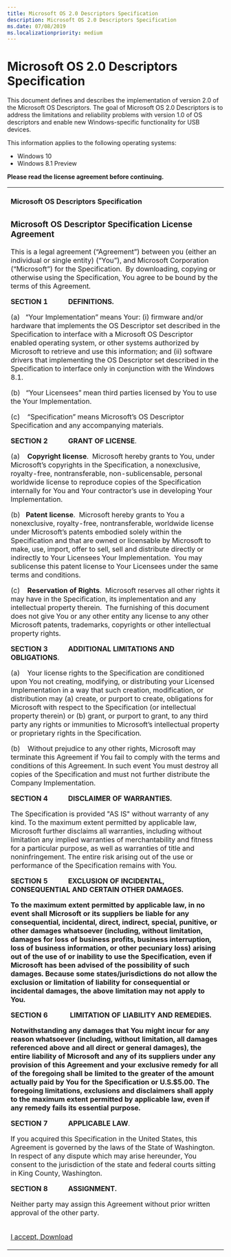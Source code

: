 ```yaml
---
title: Microsoft OS 2.0 Descriptors Specification
description: Microsoft OS 2.0 Descriptors Specification
ms.date: 07/08/2019
ms.localizationpriority: medium
---
```


# Microsoft OS 2.0 Descriptors Specification

This document defines and describes the implementation of version 2.0 of the Microsoft OS Descriptors. The goal of Microsoft OS 2.0 Descriptors is to address the limitations and reliability problems with version 1.0 of OS descriptors and enable new Windows-specific functionality for USB devices.

This information applies to the following operating systems:

  - Windows 10
  - Windows 8.1 Preview

**Please read the license agreement before continuing.**

<table>
<colgroup>
<col />
</colgroup>
<tbody>
<tr class="odd">
<td><strong><br />
Microsoft OS Descriptors Specification</strong><br />
</td>
</tr>
<tr class="even">
<td><div>
<h3 id="microsoft-os-descriptor-specification-license-agreement">Microsoft OS Descriptor Specification License Agreement</h3>
<p>This is a legal agreement (“Agreement”) between you (either an individual or single entity) (“You”), and Microsoft Corporation (“Microsoft”) for the Specification.  By downloading, copying or otherwise using the Specification, You agree to be bound by the terms of this Agreement.   </p>
<p><strong>SECTION 1           DEFINITIONS.</strong></p>
<p>(a)   “Your Implementation” means Your: (i) firmware and/or hardware that implements the OS Descriptor set described in the Specification to interface with a Microsoft OS Descriptor enabled operating system, or other systems authorized by Microsoft to retrieve and use this information; and (ii) software drivers that implementing the OS Descriptor set described in the Specification to interface only in conjunction with the Windows 8.1.</p>
<p>(b)   “Your Licensees” mean third parties licensed by You to use the Your Implementation.</p>
<p>(c)    “Specification” means Microsoft’s OS Descriptor Specification and any accompanying materials.</p>
<p><strong>SECTION 2           GRANT OF LICENSE</strong>.</p>
<p>(a)    <strong>Copyright license</strong>.  Microsoft hereby grants to You, under Microsoft’s copyrights in the Specification, a nonexclusive, royalty-free, nontransferable, non-sublicensable, personal worldwide license to reproduce copies of the Specification internally for You and Your contractor’s use in developing Your Implementation.</p>
<p>(b)   <strong>Patent license</strong>.  Microsoft hereby grants to You a nonexclusive, royalty-free, nontransferable, worldwide license under Microsoft’s patents embodied solely within the Specification and that are owned or licensable by Microsoft to make, use, import, offer to sell, sell and distribute directly or indirectly to Your Licensees Your Implementation.  You may sublicense this patent license to Your Licensees under the same terms and conditions.</p>
<p>(c)    <strong>Reservation of Rights</strong>.  Microsoft reserves all other rights it may have in the Specification, its implementation and any intellectual property therein.  The furnishing of this document does not give You or any other entity any license to any other Microsoft patents, trademarks, copyrights or other intellectual property rights. </p>
<p><strong>SECTION 3           ADDITIONAL LIMITATIONS AND OBLIGATIONS</strong>.</p>
<p>(a)    Your license rights to the Specification are conditioned upon You not creating, modifying, or distributing your Licensed Implementation in a way that such creation, modification, or distribution may (a) create, or purport to create, obligations for Microsoft with respect to the Specification (or intellectual property therein) or (b) grant, or purport to grant, to any third party any rights or immunities to Microsoft’s intellectual property or proprietary rights in the Specification.</p>
<p>(b)    Without prejudice to any other rights, Microsoft may terminate this Agreement if You fail to comply with the terms and conditions of this Agreement. In such event You must destroy all copies of the Specification and must not further distribute the Company Implementation.</p>
<p><strong>SECTION 4           DISCLAIMER OF WARRANTIES.</strong></p>
<p>The Specification is provided "AS IS" without warranty of any kind. To the maximum extent permitted by applicable law, Microsoft further disclaims all warranties, including without limitation any implied warranties of merchantability and fitness for a particular purpose, as well as warranties of title and noninfringement. The entire risk arising out of the use or performance of the Specification remains with You.</p>
<p><strong>SECTION 5           EXCLUSION OF INCIDENTAL, CONSEQUENTIAL AND CERTAIN OTHER DAMAGES.</strong></p>
<p><strong>To the maximum extent permitted by applicable law, in no event shall Microsoft or its suppliers be liable for any consequential, incidental, direct, indirect, special, punitive, or other damages whatsoever (including, without limitation, damages for loss of business profits, business interruption, loss of business information, or other pecuniary loss) arising out of the use of or inability to use the Specification, even if Microsoft has been advised of the possibility of such damages. Because some states/jurisdictions do not allow the exclusion or limitation of liability for consequential or incidental damages, the above limitation may not apply to You.</strong></p>
<p><strong>SECTION 6            LIMITATION OF LIABILITY AND REMEDIES.</strong></p>
<p><strong>Notwithstanding any damages that You might incur for any reason whatsoever (including, without limitation, all damages referenced above and all direct or general damages), the entire liability of Microsoft and any of its suppliers under any provision of this Agreement and your exclusive remedy for all of the foregoing shall be limited to the greater of the amount actually paid by You for the Specification or U.S.$5.00. The foregoing limitations, exclusions and disclaimers shall apply to the maximum extent permitted by applicable law, even if any remedy fails its essential purpose.</strong></p>
<p><strong>SECTION 7           APPLICABLE LAW</strong>.</p>
<p>If you acquired this Specification in the United States, this Agreement is governed by the laws of the State of Washington. In respect of any dispute which may arise hereunder, You consent to the jurisdiction of the state and federal courts sitting in King County, Washington.</p>
<p><strong>SECTION 8           ASSIGNMENT.</strong></p>
<p>Neither party may assign this Agreement without prior written approval of the other party.</p>
</div>
<p><br />
<a href="https://download.microsoft.com/download/3/5/6/3563ED4A-F318-4B66-A181-AB1D8F6FD42D/MS_OS_2_0_desc.docx">I accept, Download</a></p></td>
</tr>
</tbody>
</table>
